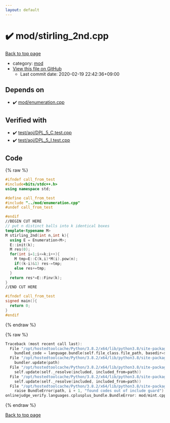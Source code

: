 ```yaml
---
layout: default
---
```


<!-- mathjax config similar to math.stackexchange -->
<script type="text/javascript" async
  src="https://cdnjs.cloudflare.com/ajax/libs/mathjax/2.7.5/MathJax.js?config=TeX-MML-AM_CHTML">
</script>
<script type="text/x-mathjax-config">
  MathJax.Hub.Config({
    TeX: { equationNumbers: { autoNumber: "AMS" }},
    tex2jax: {
      inlineMath: [ ['$','$'] ],
      processEscapes: true
    },
    "HTML-CSS": { matchFontHeight: false },
    displayAlign: "left",
    displayIndent: "2em"
  });
</script>

<script type="text/javascript" src="https://cdnjs.cloudflare.com/ajax/libs/jquery/3.4.1/jquery.min.js"></script>
<script src="https://cdn.jsdelivr.net/npm/jquery-balloon-js@1.1.2/jquery.balloon.min.js" integrity="sha256-ZEYs9VrgAeNuPvs15E39OsyOJaIkXEEt10fzxJ20+2I=" crossorigin="anonymous"></script>
<script type="text/javascript" src="../../assets/js/copy-button.js"></script>
<link rel="stylesheet" href="../../assets/css/copy-button.css" />


# :heavy_check_mark: mod/stirling_2nd.cpp

<a href="../../index.html">Back to top page</a>

* category: <a href="../../index.html#ad148a3ca8bd0ef3b48c52454c493ec5">mod</a>
* <a href="{{ site.github.repository_url }}/blob/master/mod/stirling_2nd.cpp">View this file on GitHub</a>
    - Last commit date: 2020-02-19 22:42:36+09:00




## Depends on

* :heavy_check_mark: <a href="enumeration.cpp.html">mod/enumeration.cpp</a>


## Verified with

* :heavy_check_mark: <a href="../../verify/test/aoj/DPL_5_C.test.cpp.html">test/aoj/DPL_5_C.test.cpp</a>
* :heavy_check_mark: <a href="../../verify/test/aoj/DPL_5_I.test.cpp.html">test/aoj/DPL_5_I.test.cpp</a>


## Code

<a id="unbundled"></a>
{% raw %}
```cpp
#ifndef call_from_test
#include<bits/stdc++.h>
using namespace std;

#define call_from_test
#include "../mod/enumeration.cpp"
#undef call_from_test

#endif
//BEGIN CUT HERE
// put n distinct balls into k identical boxes
template<typename M>
M stirling_2nd(int n,int k){
  using E = Enumeration<M>;
  E::init(k);
  M res(0);
  for(int i=1;i<=k;i++){
    M tmp=E::C(k,i)*M(i).pow(n);
    if((k-i)&1) res-=tmp;
    else res+=tmp;
  }
  return res*=E::Finv(k);
}
//END CUT HERE

#ifndef call_from_test
signed main(){
  return 0;
}
#endif

```
{% endraw %}

<a id="bundled"></a>
{% raw %}
```cpp
Traceback (most recent call last):
  File "/opt/hostedtoolcache/Python/3.8.2/x64/lib/python3.8/site-packages/onlinejudge_verify/docs.py", line 347, in write_contents
    bundled_code = language.bundle(self.file_class.file_path, basedir=self.cpp_source_path)
  File "/opt/hostedtoolcache/Python/3.8.2/x64/lib/python3.8/site-packages/onlinejudge_verify/languages/cplusplus.py", line 68, in bundle
    bundler.update(path)
  File "/opt/hostedtoolcache/Python/3.8.2/x64/lib/python3.8/site-packages/onlinejudge_verify/languages/cplusplus_bundle.py", line 182, in update
    self.update(self._resolve(included, included_from=path))
  File "/opt/hostedtoolcache/Python/3.8.2/x64/lib/python3.8/site-packages/onlinejudge_verify/languages/cplusplus_bundle.py", line 182, in update
    self.update(self._resolve(included, included_from=path))
  File "/opt/hostedtoolcache/Python/3.8.2/x64/lib/python3.8/site-packages/onlinejudge_verify/languages/cplusplus_bundle.py", line 151, in update
    raise BundleError(path, i + 1, "found codes out of include guard")
onlinejudge_verify.languages.cplusplus_bundle.BundleError: mod/mint.cpp: line 5: found codes out of include guard

```
{% endraw %}

<a href="../../index.html">Back to top page</a>

